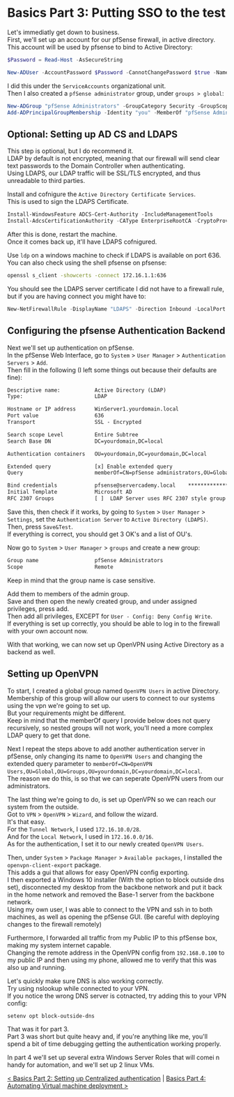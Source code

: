 # Basics Part 3: Putting SSO to the test

Let's immediatly get down to business.  
First, we'll set up an account for our pfSense firewall, in active directory.  
This account will be used by pfsense to bind to Active Directory:  

```Powershell
$Password = Read-Host -AsSecureString

New-ADUser -AccountPassword $Password -CannotChangePassword $true -Name "pfsense" -Enabled $true
```

I did this under the `ServiceAccounts` organizational unit.  
Then I also created a `pfSense administrator` group, under `groups > global`:  

```Powershell
New-ADGroup "pfSense Administrators" -GroupCategory Security -GroupScope Global
Add-ADPrincipalGroupMembership -Identity "you" -MemberOf "pfSense Administrators"
```

## Optional: Setting up AD CS and LDAPS

This step is optional, but I do recommend it.  
LDAP by default is not encrypted, meaning that our firewall will send clear text passwords to the Domain Controller when authenticating.  
Using LDAPS, our LDAP traffic will be SSL/TLS encrypted, and thus unreadable to third parties.  

Install and cofnigure the `Active Directory Certificate Services`.  
This is used to sign the LDAPS Certificate.  

```Powershell
Install-WindowsFeature ADCS-Cert-Authority -IncludeManagementTools
Install-AdcsCertificationAuthority -CAType EnterpriseRootCA -CryptoProviderName "RSA#Microsoft Software Key Storage Provider" -KeyLength 2048 -HashAlgorithmName SHA1 -Force
```

After this is done, restart the machine.  
Once it comes back up, it'll have LDAPS cofnigured.  

Use `ldp` on a windows machine to check if LDAPS is available on port 636.  
You can also check using the shell pfsense on pfsense:

```sh
openssl s_client -showcerts -connect 172.16.1.1:636
```

You should see the LDAPS server certificate
I did not have to a firewall rule, but if you are having connect you might have to:

```Powershell
New-NetFirewallRule -DisplayName "LDAPS" -Direction Inbound -LocalPort 636 -Protocol TCP -Profile Domain -Action Allow -Enabled True
```

## Configuring the pfsense Authentication Backend

Next we'll set up authentication on pfSense.  
In the pfSense Web Interface, go to `System` > `User Manager` > `Authentication Servers` > `Add`.  
Then fill in the following (I left some things out because their defaults are fine):

```txt
Descriptive name:           Active Directory (LDAP)
Type:                       LDAP

Hostname or IP address      WinServer1.yourdomain.local
Port value                  636
Transport                   SSL - Encrypted

Search scope Level          Entire Subtree
Search Base DN              DC=yourdomain,DC=local

Authentication containers   OU=yourdomain,DC=yourdomain,DC=local

Extended query              [x] Enable extended query
Query                       memberOf=CN=pfSense administrators,OU=Global,OU=Groups,OU=yourdomain,DC=yourdomain,DC=local

Bind credentials            pfsense@servercademy.local    *****************
Initial Template            Microsoft AD
RFC 2307 Groups             [ ]  LDAP Server uses RFC 2307 style group membership
```

Save this, then check if it works, by going to `System` > `User Manager` > `Settings`,
set the `Authentication Server` to `Active Directory (LDAPS)`.  
Then, press `Save&Test`.  
If everything is correct, you should get 3 OK's and a list of OU's.  

Now go to `System` > `User Manager` > `groups` and create a new group:  

```txt
Group name                  pfSense Administrators
Scope                       Remote
```

Keep in mind that the group name is case sensitive.  

Add them to members of the admin group.  
Save and then open the newly created group, and under assigned privileges, press add.  
Then add all privileges, EXCEPT for `User - Config: Deny Config Write`.  
If everything is set up correctly, you should be able to log in to the firewall with your own account now.  

With that working, we can now set up OpenVPN using Active Directory as a backend as well.  

## Setting up OpenVPN

To start, I created a global group named `OpenVPN Users` in active Directory.  
Membership of this group will allow our users to connect to our systems using the vpn we're going to set up.  
But your requirements might be different.  
Keep in mind that the memberOf query I provide below does not query recursively, so nested groups will not work,
you'll need a more complex LDAP query to get that done.  

Next I repeat the steps above to add another authentication server in pfSense, only changing its name to `OpenVPN Users`
and changing the extended query parameter to `memberOf=CN=OpenVPN Users,OU=Global,OU=Groups,OU=yourdomain,DC=yourdomain,DC=local`.  
The reason we do this, is so that we can seperate OpenVPN users from our administrators.  

The last thing we're going to do, is set up OpenVPN so we can reach our system from the outside.  
Got to `VPN` > `OpenVPN` > `Wizard`, and follow the wizard.  
It's that easy.  
For the `Tunnel Network`, I used `172.16.10.0/28`.  
And for the `Local Network`, I used in `172.16.0.0/16`.  
As for the authentication, I set it to our newly created `OpenVPN Users`.  

Then, under `System` > `Package Manager` > `Available packages`, I installed the `openvpn-client-export` package.  
This adds a gui that allows for easy OpenVPN config exporting.  
I then exported a Windows 10 installer (With the option to block outside dns set), disconnected my desktop from the backbone network and put it back in the home network and removed the Base-1 server from the backbone network.  
Using my own user, I was able to connect to the VPN and ssh in to both machines, as well as opening the pfSense GUI. (Be careful with deploying changes to the firewall remotely)  

Furthermore, I forwarded all traffic from my Public IP to this pfSense box, making my system internet capable.  
Changing the remote address in the OpenVPN config from `192.168.0.100` to my public IP and then using my phone, allowed me to verify that this was also up and running.  

Let's quickly make sure DNS is also working correctly.  
Try using nslookup while connected to your VPN.  
If you notice the wrong DNS server is cotnacted, try adding this to your VPN config:  

```txt
setenv opt block-outside-dns
```

That was it for part 3.  
Part 3 was short but quite heavy and, if you're anything like me, you'll spend a bit of time debugging getting the authentication working properly.  

In part 4 we'll set up several extra Windows Server Roles that will comei n handy for automation, and we'll set up 2 linux VMs.  

[< Basics Part 2: Setting up Centralized authentication](/basics/part_2.md) | [Basics Part 4: Automating Virtual machine deployment >](/basics/part_4.md)
